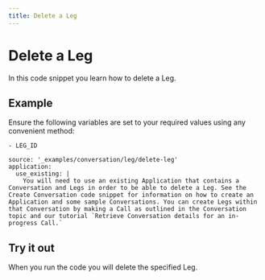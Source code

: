 ```yaml
---
title: Delete a Leg
---
```


# Delete a Leg

In this code snippet you learn how to delete a Leg.

## Example

Ensure the following variables are set to your required values using any convenient method:

```snippet_variables
- LEG_ID
```

```code_snippets
source: '_examples/conversation/leg/delete-leg'
application:
  use_existing: |
    You will need to use an existing Application that contains a Conversation and Legs in order to be able to delete a Leg. See the Create Conversation code snippet for information on how to create an Application and some sample Conversations. You can create Legs within that Conversation by making a Call as outlined in the Conversation topic and our tutorial `Retrieve Conversation details for an in-progress Call.`
```

## Try it out

When you run the code you will delete the specified Leg.
